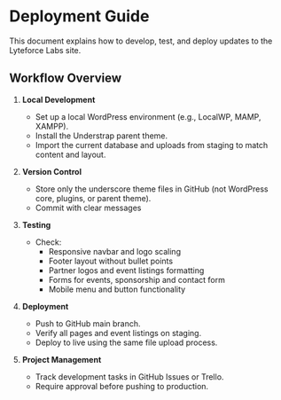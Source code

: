 # Deployment Guide

This document explains how to develop, test, and deploy updates to the Lyteforce Labs site.

## Workflow Overview
1. **Local Development**
   - Set up a local WordPress environment (e.g., LocalWP, MAMP, XAMPP).
   - Install the Understrap parent theme.
   - Import the current database and uploads from staging to match content and layout.

2. **Version Control**
   - Store only the underscore theme files in GitHub (not WordPress core, plugins, or parent theme).
   - Commit with clear messages

3. **Testing**
   - Check:
     - Responsive navbar and logo scaling
     - Footer layout without bullet points
     - Partner logos and event listings formatting
     - Forms for events, sponsorship and contact form
     - Mobile menu and button functionality

4. **Deployment**
   - Push to GitHub main branch.
   - Verify all pages and event listings on staging.
   - Deploy to live using the same file upload process.

5. **Project Management**
   - Track development tasks in GitHub Issues or Trello.
   - Require approval before pushing to production.
